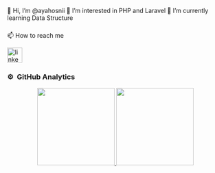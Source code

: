  👋 Hi, I’m @ayahosnii
 👀 I’m interested in PHP and Laravel
 🌱 I’m currently learning Data Structure
 

###

 📫 How to reach me
<div align="left">
 <a href="https://www.linkedin.com/in/ayahosny/" target="_blank">
    <img src="https://img.shields.io/static/v1?message=LinkedIn&logo=linkedin&label=&color=0077B5&logoColor=white&labelColor=&style=for-the-badge" height="35" alt="linkedin logo"  />
  </a>
  </div>


<!---
ayahosnii/ayahosnii is a ✨ special ✨ repository because its `README.md` (this file) appears on your GitHub profile.
You can click the Preview link to take a look at your changes.
--->




### ⚙️ &nbsp;GitHub Analytics

<p align="center">
<a href="https://github.com/ayahosnii">
  <img height="180em" src="https://github-readme-stats-eight-theta.vercel.app/api?username=ayahosnii&show_icons=true&theme=algolia&include_all_commits=true&count_private=true"/>
  <img height="180em" src="https://github-readme-stats-eight-theta.vercel.app/api/top-langs/?username=ayahosnii&layout=compact&langs_count=8&theme=algolia"/>
</a>
</p>



